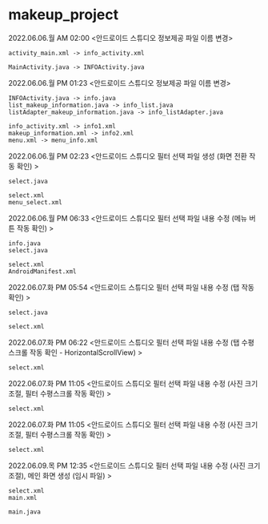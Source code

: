 # makeup_project

2022.06.06.월 AM 02:00
<안드로이드 스튜디오 정보제공 파일 이름 변경>
```
activity_main.xml -> info_activity.xml

MainActivity.java -> INFOActivity.java
```

2022.06.06.월 PM 01:23
<안드로이드 스튜디오 정보제공 파일 이름 변경>
```
INFOActivity.java -> info.java
list_makeup_information.java -> info_list.java
listAdapter_makeup_information.java -> info_listAdapter.java

info_activity.xml -> info1.xml
makeup_information.xml -> info2.xml
menu.xml -> menu_info.xml
```

2022.06.06.월 PM 02:23
<안드로이드 스튜디오 필터 선택 파일 생성 (화면 전환 작동 확인) >
```
select.java

select.xml
menu_select.xml
```

2022.06.06.월 PM 06:33
<안드로이드 스튜디오 필터 선택 파일 내용 수정 (메뉴 버튼 작동 확인) >
```
info.java
select.java

select.xml
AndroidManifest.xml
```

2022.06.07.화 PM 05:54
<안드로이드 스튜디오 필터 선택 파일 내용 수정 (탭 작동 확인) >
```
select.java

select.xml
```

2022.06.07.화 PM 06:22
<안드로이드 스튜디오 필터 선택 파일 내용 수정 (탭 수평스크롤 작동 확인 - HorizontalScrollView) >
```
select.xml
```

2022.06.07.화 PM 11:05
<안드로이드 스튜디오 필터 선택 파일 내용 수정 (사진 크기 조절, 필터 수평스크롤 작동 확인) >
```
select.xml
```

2022.06.07.화 PM 11:05
<안드로이드 스튜디오 필터 선택 파일 내용 수정 (사진 크기 조절, 필터 수평스크롤 작동 확인) >
```
select.xml
```

2022.06.09.목 PM 12:35
<안드로이드 스튜디오 필터 선택 파일 내용 수정 (사진 크기 조절), 메인 화면 생성 (임시 파일) >
```
select.xml
main.xml

main.java
```
